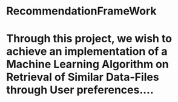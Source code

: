 # RecommendationFrameWork

# Through this project, we wish to achieve an implementation of a Machine Learning Algorithm on Retrieval of Similar Data-Files through  User preferences....
